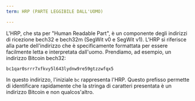 ```yaml
---
term: HRP (PARTE LEGGIBILE DALL'UOMO)

---
```

L'HRP, che sta per "Human Readable Part", è un componente degli indirizzi di ricezione bech32 e bech32m (SegWit v0 e SegWit v1). L'HRP si riferisce alla parte dell'indirizzo che è specificamente formattata per essere facilmente letta e interpretata dall'uomo. Prendiamo, ad esempio, un indirizzo Bitcoin bech32:

```text
bc1qar0srrr7xfkvy5l643lydnw9re59gtzzwfqx5
```

In questo indirizzo, l'iniziale `bc` rappresenta l'HRP. Questo prefisso permette di identificare rapidamente che la stringa di caratteri presentata è un indirizzo Bitcoin e non qualcos'altro.